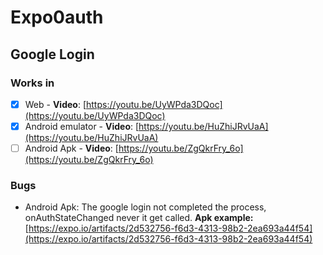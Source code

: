 # Expo0auth

## Google Login

### Works in

- [x] Web - **Video**: [https://youtu.be/UyWPda3DQoc](https://youtu.be/UyWPda3DQoc)
- [x] Android emulator - **Video**: [https://youtu.be/HuZhiJRvUaA](https://youtu.be/HuZhiJRvUaA)
- [ ] Android Apk - **Video**: [https://youtu.be/ZgQkrFry_6o](https://youtu.be/ZgQkrFry_6o)

### Bugs

- Android Apk: The google login not completed the process, onAuthStateChanged never it get called. **Apk example:** [https://expo.io/artifacts/2d532756-f6d3-4313-98b2-2ea693a44f54](https://expo.io/artifacts/2d532756-f6d3-4313-98b2-2ea693a44f54)

